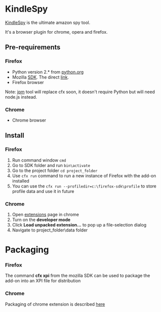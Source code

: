 # KindleSpy

[KindleSpy](http://www.kdspy.com/) is the ultimate amazon spy tool.

It's a browser plugin for chrome, opera and firefox.

## Pre-requirements
### Firefox
* Python version 2.* from [python.org](https://www.python.org/)
* Mozilla [SDK](https://developer.mozilla.org/en-US/Add-ons/SDK/Tutorials/Installation). The direct [link](https://ftp.mozilla.org/pub/mozilla.org/labs/jetpack/jetpack-sdk-latest.zip).
* Firefox browser

Note: [jpm](https://developer.mozilla.org/en-US/Add-ons/SDK/Tools/jpm) tool will replace cfx soon, it doesn't require Python but will need node.js instead.

### Chrome
* Chrome browser

## Install
### Firefox
1. Run command window `cmd`
2. Go to SDK folder and run `bin\activate`
3. Go to the project folder `cd project_folder`
4. Use `cfx run` command to run a new instance of Firefox with the add-on installed
5. You can use the `cfx run --profiledir=c:\firefox-sdk\profile` to store profile data and use it in future

### Chrome
1. Open [extensions](chrome://extensions) page in chrome
2. Turn on the **developer mode**
3. Click **Load unpacked extension...** to pop up a file-selection dialog
4. Navigate to project_folder\data folder

# Packaging
### Firefox
The command **cfx xpi** from the mozilla SDK can be used to package the add-on into an XPI file for distribution

### Chrome
Packaging of chrome extension is described [here](https://developer.chrome.com/extensions/packaging)
